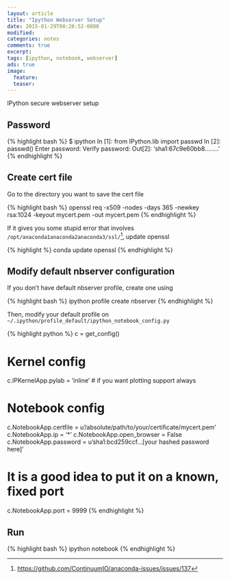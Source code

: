 ```yaml
---
layout: article
title: "Ipython Webserver Setup"
date: 2015-01-29T00:28:52-0800
modified:
categories: notes
comments: true
excerpt:
tags: [ipython, notebook, webserver]
ads: true
image:
  feature:
  teaser:
---
```


IPython secure webserver setup

## Password

{% highlight bash %}
$ ipython
In [1]: from IPython.lib import passwd
In [2]: passwd()
Enter password:
Verify password:
Out[2]: ‘sha1:67c9e60bb8........’
{% endhighlight %}

## Create cert file

Go to the directory you want to save the cert file

{% highlight bash %}
openssl req -x509 -nodes -days 365 -newkey rsa:1024 -keyout mycert.pem -out mycert.pem
{% endhighlight %}

If it gives you some stupid error that involves `/opt/anaconda1anaconda2anaconda3/ssl/`[^2], update openssl

{% highlight %}
conda update openssl
{% endhighlight %}

## Modify default nbserver configuration

If you don’t have default nbserver profile, create one using

{% highlight bash %}
ipython profile create nbserver
{% endhighlight %}

Then, modify your default profile on `~/.ipython/profile_default/ipython_notebook_config.py`

{% highlight python %}
c = get_config()

# Kernel config
c.IPKernelApp.pylab = ‘inline’  # if you want plotting support always

# Notebook config
c.NotebookApp.certfile = u’/absolute/path/to/your/certificate/mycert.pem’
c.NotebookApp.ip = ‘*’
c.NotebookApp.open_browser = False
c.NotebookApp.password = u’sha1:bcd259ccf...[your hashed password here]’
# It is a good idea to put it on a known, fixed port
c.NotebookApp.port = 9999
{% endhighlight %}

## Run

{% highlight bash %}
ipython notebook
{% endhighlight %}


[^1]: http://ipython.org/ipython-doc/1/interactive/public_server.html
[^2]: https://github.com/ContinuumIO/anaconda-issues/issues/137
